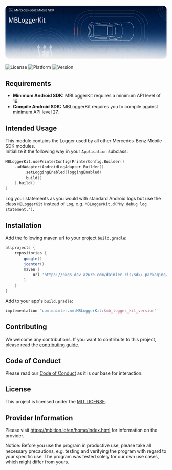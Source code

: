 <!-- SPDX-License-Identifier: MIT -->

![MBLoggerKit](logo.jpg "Banner")

![License](https://img.shields.io/badge/Licence-MIT-green) 
![Platform](https://img.shields.io/badge/Platforms-Android-blue)
![Version](https://img.shields.io/badge/Azure%20Artifacts-1.0-orange)

## Requirements
* __Minimum Android SDK:__ MBLoggerKit requires a minimum API level of 19. 
* __Compile Android SDK:__ MBLoggerKit requires you to compile against minimum API level 27.

## Intended Usage

This module contains the Logger used by all other Mercedes-Benz Mobile SDK modules.  
Initialize it the following way in your `Application` subclass:  
```kotlin
MBLoggerKit.usePrinterConfig(PrinterConfig.Builder()
    .addAdapter(AndroidLogAdapter.Builder()
        .setLoggingEnabled(loggingEnabled)
        .build()
    ).build()
)
```
Log your statements as you would with standard Android logs but use the class `MBLoggerKit` instead of `Log`, 
e.g. `MBLoggerKit.d("My debug log statement.")`.

## Installation

Add the following maven url to your project `build.gradle`:  
```gradle
allprojects {
    repositories {
        google()
        jcenter()
        maven {
            url 'https://pkgs.dev.azure.com/daimler-ris/sdk/_packaging/release/maven/v1'
        }
    }
}
```

Add to your app's `build.gradle`:  
```gradle
implementation "com.daimler.mm:MBLoggerKit:$mb_logger_kit_version"
```

## Contributing

We welcome any contributions.
If you want to contribute to this project, please read the [contributing guide](CONTRIBUTING.md).

## Code of Conduct

Please read our [Code of Conduct](https://github.com/Daimler/daimler-foss/blob/master/CODE_OF_CONDUCT.md) as it is our base for interaction.

## License

This project is licensed under the [MIT LICENSE](LICENSE).

## Provider Information

Please visit <https://mbition.io/en/home/index.html> for information on the provider.

Notice: Before you use the program in productive use, please take all necessary precautions,
e.g. testing and verifying the program with regard to your specific use.
The program was tested solely for our own use cases, which might differ from yours.
